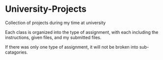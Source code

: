 # University-Projects
Collection of projects during my time at university

Each class is organized into the type of assignment, with each including the instructions, given files, and my submitted files.

If there was only one type of assignment, it will not be broken into sub-catagories.
